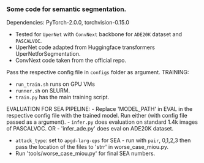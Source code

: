<h3>Some code for semantic segmentation.</h3>

Dependencies: PyTorch-2.0.0, torchvision-0.15.0 

- Tested for `UperNet` with `ConvNext` backbone  for `ADE20K` dataset and `PASCALVOC`.
- UperNet code adapted from Huggingface transformers UperNetforSegmentation.
- ConvNext code taken from the official repo.


Pass the respective config file in `configs` folder as argument.
TRAINING:
- `run_train.sh` runs on GPU VMs
- `runner.sh` on SLURM.
- `train.py` has the main training script.


EVALUATION FOR SEA PIPELINE:
	- Replace 'MODEL_PATH' in EVAL in the respective config file with the trained model.
Run either (with config file passed as a argument).
	- `infer.py` does evaluation on standard 1.4k images of PASCALVOC.   OR
	- 'infer_ade.py' does eval on ADE20K dataset.

- `attack_type`: set to `apgd-larg-eps` for SEA - run with `pair`, 0,1,2,3 then pass the location of the files to 'strr' in worse_case_miou.py.
- Run 'tools/worse_case_miou.py' for final SEA numbers.